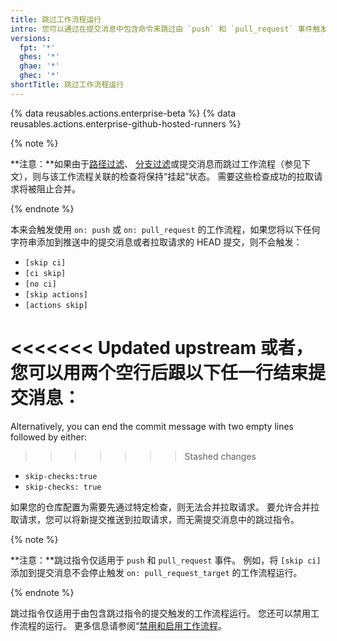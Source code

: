 ```yaml
---
title: 跳过工作流程运行
intro: 您可以通过在提交消息中包含命令来跳过由 `push` 和 `pull_request` 事件触发的工作流程运行。
versions:
  fpt: '*'
  ghes: '*'
  ghae: '*'
  ghec: '*'
shortTitle: 跳过工作流程运行
---
```


{% data reusables.actions.enterprise-beta %}
{% data reusables.actions.enterprise-github-hosted-runners %}

{% note %}

**注意：**如果由于[路径过滤](/actions/using-workflows/workflow-syntax-for-github-actions#onpushpull_requestpull_request_targetpathspaths-ignore)、 [分支过滤](/actions/using-workflows/workflow-syntax-for-github-actions#onpull_requestpull_request_targetbranchesbranches-ignore)或提交消息而跳过工作流程（参见下文），则与该工作流程关联的检查将保持“挂起”状态。 需要这些检查成功的拉取请求将被阻止合并。

{% endnote %}

本来会触发使用 `on: push` 或 `on: pull_request` 的工作流程，如果您将以下任何字符串添加到推送中的提交消息或者拉取请求的 HEAD 提交，则不会触发：

* `[skip ci]`
* `[ci skip]`
* `[no ci]`
* `[skip actions]`
* `[actions skip]`

<<<<<<< Updated upstream
或者，您可以用两个空行后跟以下任一行结束提交消息：
=======
Alternatively, you can end the commit message with two empty lines followed by either:
>>>>>>> Stashed changes
- `skip-checks:true`
- `skip-checks: true`

如果您的仓库配置为需要先通过特定检查，则无法合并拉取请求。 要允许合并拉取请求，您可以将新提交推送到拉取请求，而无需提交消息中的跳过指令。

{% note %}

**注意：**跳过指令仅适用于 `push` 和 `pull_request` 事件。 例如，将 `[skip ci]` 添加到提交消息不会停止触发 `on: pull_request_target` 的工作流程运行。

{% endnote %}

跳过指令仅适用于由包含跳过指令的提交触发的工作流程运行。 您还可以禁用工作流程的运行。 更多信息请参阅“[禁用和启用工作流程](/actions/managing-workflow-runs/disabling-and-enabling-a-workflow)。
